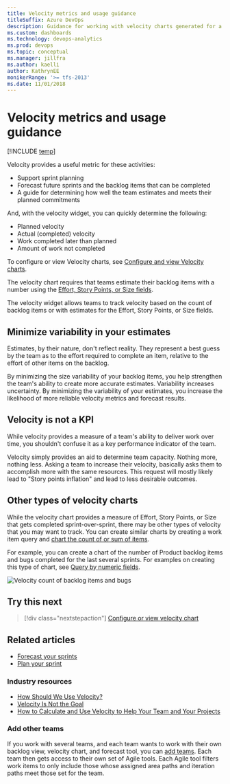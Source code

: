 ```yaml
---
title: Velocity metrics and usage guidance
titleSuffix: Azure DevOps 
description: Guidance for working with velocity charts generated for a team or project in Azure DevOps & Team Foundation Server
ms.custom: dashboards
ms.technology: devops-analytics  
ms.prod: devops
ms.topic: conceptual
ms.manager: jillfra
ms.author: kaelli
author: KathrynEE
monikerRange: '>= tfs-2013'
ms.date: 11/01/2018
---
```


# Velocity metrics and usage guidance  

[!INCLUDE [temp](../_shared/version-azure-devops-all.md)]
 
Velocity provides a useful metric for these activities:  
- Support sprint planning  
- Forecast future sprints and the backlog items that can be completed   
- A guide for determining how well the team estimates and meets their planned commitments 

And, with the velocity widget, you can quickly determine the following:  
- Planned velocity 
- Actual (completed) velocity 
- Work completed later than planned
- Amount of work not completed   

To configure or view Velocity charts, see [Configure and view Velocity charts](team-velocity.md).

The velocity chart requires that teams estimate their backlog items with a number using the [Effort, Story Points, or Size fields](../../boards/queries/query-numeric.md).   

The velocity widget allows teams to track velocity based on the count of backlog items or with estimates for the Effort, Story Points, or Size fields.

<a id="minimize-variability" >    </a>

## Minimize variability in your estimates 
Estimates, by their nature, don't reflect reality. They represent a best guess by the team as to the effort required to complete an item, relative to the effort of other items on the backlog.  

By minimizing the size variability of your backlog items, you help strengthen the team's ability to  create more accurate estimates.  Variability increases uncertainty. By minimizing the variability of your estimates, you increase the likelihood of more reliable velocity metrics and forecast results.  

## Velocity is not a KPI 
While velocity provides a measure of a team's ability to deliver work over time, you shouldn't confuse it as a key performance indicator of the team. 

Velocity simply provides an aid to determine team capacity. Nothing more, nothing less. Asking a team to increase their velocity, basically asks them to accomplish more with the same resources. This request will mostly likely lead to "Story points inflation" and lead to less desirable outcomes. 

## Other types of velocity charts
While the velocity chart provides a measure of Effort, Story Points, or Size that gets completed sprint-over-sprint, there may be other types of velocity that you may want to track. You can create similar charts by creating a work item query and [chart the count of or sum of items](../dashboards/charts.md).  

For example, you can create a chart of the number of Product backlog items and bugs completed for the last several sprints. For examples on creating this type of chart, see [Query by numeric fields](../../boards/queries/query-numeric.md).

![Velocity count of backlog items and bugs](_img/ALM_VF_VelocityCountItems.png) 

## Try this next
> [!div class="nextstepaction"]
> [Configure or view velocity chart](team-velocity.md) 

## Related articles  
- [Forecast your sprints](../../boards/sprints/forecast.md) 
- [Plan your sprint](../../boards/sprints/assign-work-sprint.md) 

### Industry resources
- [How Should We Use Velocity?](https://www.scrumalliance.org/community/articles/2013/2013-april/how-should-we-use-velocity)  
- [Velocity Is Not the Goal](https://www.scrumalliance.org/community/articles/2017/march/sprint-velocity-sense-and-nonsense)   
- [How to Calculate and Use Velocity to Help Your Team and Your Projects](https://www.scrumalliance.org/community/articles/2014/february/velocity)

### Add other teams
If you work with several teams, and each team wants to work with their own backlog view, velocity chart, and forecast tool, you can [add teams](../../organizations/settings/add-teams.md). Each team then gets access to their own set of Agile tools. Each Agile tool filters work items to only include those whose assigned area paths and iteration paths meet those set for the team. 
